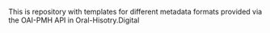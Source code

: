 This is repository with templates for different metadata formats provided via the OAI-PMH API in Oral-Hisotry.Digital
